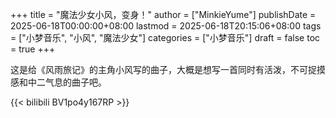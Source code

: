+++
title = "魔法少女小风，变身！"
author = ["MinkieYume"]
publishDate = 2025-06-18T00:00:00+08:00
lastmod = 2025-06-18T20:15:06+08:00
tags = ["小梦音乐", "小风", "魔法少女"]
categories = ["小梦音乐"]
draft = false
toc = true
+++

这是给《风雨旅记》的主角小风写的曲子，大概是想写一首同时有活泼，不可捉摸感和中二气息的曲子吧。

{{< bilibili BV1po4y167RP >}}
